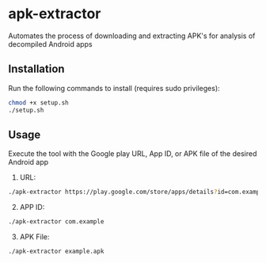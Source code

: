 # apk-extractor
Automates the process of downloading and extracting APK's for analysis of decompiled Android apps

## Installation
Run the following commands to install (requires sudo privileges):
```bash
chmod +x setup.sh
./setup.sh
```
## Usage
Execute the tool with the Google play URL, App ID, or APK file of the desired Android app
1. URL:
```bash
./apk-extractor https://play.google.com/store/apps/details?id=com.example&hl=en&gl=US
```
2. APP ID:
```bash
./apk-extractor com.example
```
3. APK File:
```bash
./apk-extractor example.apk
```
